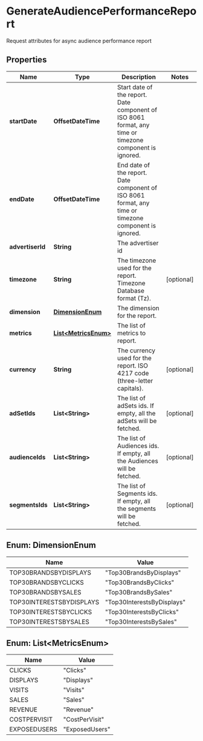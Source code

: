 

# GenerateAudiencePerformanceReport

Request attributes for async audience performance report

## Properties

| Name | Type | Description | Notes |
|------------ | ------------- | ------------- | -------------|
|**startDate** | **OffsetDateTime** | Start date of the report. Date component of ISO 8061 format, any time or timezone component is ignored. |  |
|**endDate** | **OffsetDateTime** | End date of the report. Date component of ISO 8061 format, any time or timezone component is ignored. |  |
|**advertiserId** | **String** | The advertiser id |  |
|**timezone** | **String** | The timezone used for the report. Timezone Database format (Tz). |  [optional] |
|**dimension** | [**DimensionEnum**](#DimensionEnum) | The dimension for the report. |  |
|**metrics** | [**List&lt;MetricsEnum&gt;**](#List&lt;MetricsEnum&gt;) | The list of metrics to report. |  |
|**currency** | **String** | The currency used for the report. ISO 4217 code (three-letter capitals). |  [optional] |
|**adSetIds** | **List&lt;String&gt;** | The list of adSets ids. If empty, all the adSets will be fetched. |  [optional] |
|**audienceIds** | **List&lt;String&gt;** | The list of Audiences ids. If empty, all the Audiences will be fetched. |  [optional] |
|**segmentsIds** | **List&lt;String&gt;** | The list of Segments ids. If empty, all the segments will be fetched. |  [optional] |



## Enum: DimensionEnum

| Name | Value |
|---- | -----|
| TOP30BRANDSBYDISPLAYS | &quot;Top30BrandsByDisplays&quot; |
| TOP30BRANDSBYCLICKS | &quot;Top30BrandsByClicks&quot; |
| TOP30BRANDSBYSALES | &quot;Top30BrandsBySales&quot; |
| TOP30INTERESTSBYDISPLAYS | &quot;Top30InterestsByDisplays&quot; |
| TOP30INTERESTSBYCLICKS | &quot;Top30InterestsByClicks&quot; |
| TOP30INTERESTSBYSALES | &quot;Top30InterestsBySales&quot; |



## Enum: List&lt;MetricsEnum&gt;

| Name | Value |
|---- | -----|
| CLICKS | &quot;Clicks&quot; |
| DISPLAYS | &quot;Displays&quot; |
| VISITS | &quot;Visits&quot; |
| SALES | &quot;Sales&quot; |
| REVENUE | &quot;Revenue&quot; |
| COSTPERVISIT | &quot;CostPerVisit&quot; |
| EXPOSEDUSERS | &quot;ExposedUsers&quot; |



